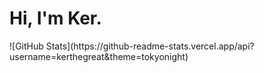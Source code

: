 <h1>Hi, I'm Ker.</h1>
![GitHub Stats](https://github-readme-stats.vercel.app/api?username=kerthegreat&theme=tokyonight)

